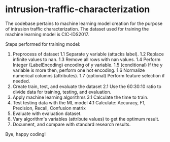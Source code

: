 # intrusion-traffic-characterization
The codebase pertains to machine learning model creation for the purpose of intrusion traffic characterization.
The dataset used for training the machine learning model is CIC-IDS2017.

Steps performed for training model:
1. Preprocess of dataset
    1.1 Separate y variable (attacks label).
    1.2 Replace infinite values to nan.
    1.3 Remove all rows with nan values.
    1.4 Perform Integer (LabelEncoding) encoding of y variable.
    1.5 (conditional) If the y variable is more then, perform one hot encoding.
    1.6 Normalize numerical columns (attributes).
    1.7 (optional) Perform feature selection if needed.
2. Create train, test, and evaluate the dataset
    2.1 Use the 60:30:10 ratio to divide data for training, testing, and evaluation.
3. Apply machine learning algorithms
    3.1 Calculate the time to train.
4. Test testing data with the ML model
    4.1 Calculate: Accuracy, F1, Precision, Recall, Confusion matrix
5. Evaluate with evaluation dataset.
6. Vary algorithm's variables (attribute values) to get the optimum result.
7. Document, and compare with standard research results.

Bye, happy coding!
